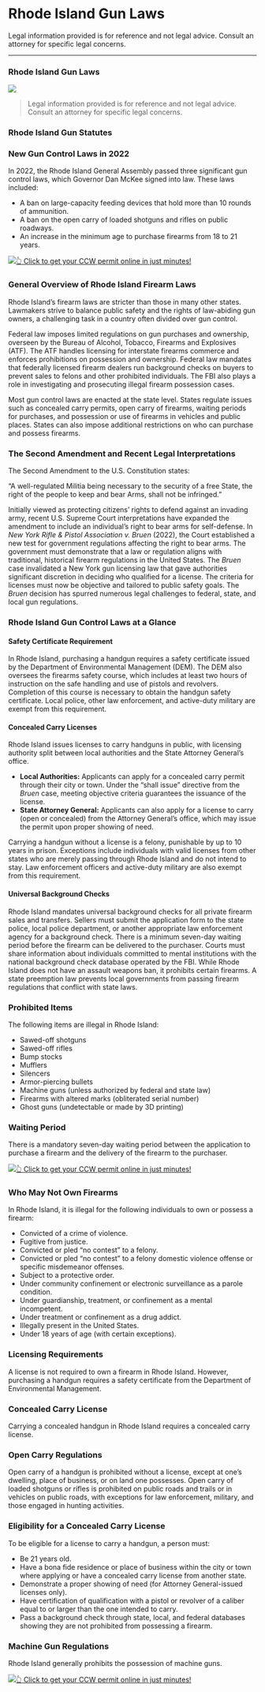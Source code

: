 # Rhode Island Gun Laws

Legal information provided is for reference and not legal advice. Consult an attorney for specific legal concerns. 

* * *

### Rhode Island Gun Laws

![](https://cdn-images-1.medium.com/max/800/1*I9sqmhL4gQB-EqUD2O4uVw.png)

> Legal information provided is for reference and not legal advice. Consult an attorney for specific legal concerns.

### Rhode Island Gun Statutes

### New Gun Control Laws in 2022

In 2022, the Rhode Island General Assembly passed three significant gun control laws, which Governor Dan McKee signed into law. These laws included:

  * A ban on large-capacity feeding devices that hold more than 10 rounds of ammunition.
  * A ban on the open carry of loaded shotguns and rifles on public roadways.
  * An increase in the minimum age to purchase firearms from 18 to 21 years.


[![](https://cdn-images-1.medium.com/max/1200/1*aCmvRhaa5Xjz4zDZxHzAjg.png)](https://sndn.toserp.ly/ccw)[👆 Click to get your CCW permit online in just minutes!](https://sndn.toserp.ly/ccw)

### General Overview of Rhode Island Firearm Laws

Rhode Island’s firearm laws are stricter than those in many other states. Lawmakers strive to balance public safety and the rights of law-abiding gun owners, a challenging task in a country often divided over gun control.

Federal law imposes limited regulations on gun purchases and ownership, overseen by the Bureau of Alcohol, Tobacco, Firearms and Explosives (ATF). The ATF handles licensing for interstate firearms commerce and enforces prohibitions on possession and ownership. Federal law mandates that federally licensed firearm dealers run background checks on buyers to prevent sales to felons and other prohibited individuals. The FBI also plays a role in investigating and prosecuting illegal firearm possession cases.

Most gun control laws are enacted at the state level. States regulate issues such as concealed carry permits, open carry of firearms, waiting periods for purchases, and possession or use of firearms in vehicles and public places. States can also impose additional restrictions on who can purchase and possess firearms.

### The Second Amendment and Recent Legal Interpretations

The Second Amendment to the U.S. Constitution states:

“A well-regulated Militia being necessary to the security of a free State, the right of the people to keep and bear Arms, shall not be infringed.”

Initially viewed as protecting citizens’ rights to defend against an invading army, recent U.S. Supreme Court interpretations have expanded the amendment to include an individual’s right to bear arms for self-defense. In _New York Rifle & Pistol Association v. Bruen_ (2022), the Court established a new test for government regulations affecting the right to bear arms. The government must demonstrate that a law or regulation aligns with traditional, historical firearm regulations in the United States. The _Bruen_ case invalidated a New York gun licensing law that gave authorities significant discretion in deciding who qualified for a license. The criteria for licenses must now be objective and tailored to public safety goals. The _Bruen_ decision has spurred numerous legal challenges to federal, state, and local gun regulations.

### Rhode Island Gun Control Laws at a Glance

#### Safety Certificate Requirement

In Rhode Island, purchasing a handgun requires a safety certificate issued by the Department of Environmental Management (DEM). The DEM also oversees the firearms safety course, which includes at least two hours of instruction on the safe handling and use of pistols and revolvers. Completion of this course is necessary to obtain the handgun safety certificate. Local police, other law enforcement, and active-duty military are exempt from this requirement.

#### Concealed Carry Licenses

Rhode Island issues licenses to carry handguns in public, with licensing authority split between local authorities and the State Attorney General’s office.

  * **Local Authorities:** Applicants can apply for a concealed carry permit through their city or town. Under the “shall issue” directive from the _Bruen_ case, meeting objective criteria guarantees the issuance of the license.
  * **State Attorney General:** Applicants can also apply for a license to carry (open or concealed) from the Attorney General’s office, which may issue the permit upon proper showing of need.



Carrying a handgun without a license is a felony, punishable by up to 10 years in prison. Exceptions include individuals with valid licenses from other states who are merely passing through Rhode Island and do not intend to stay. Law enforcement officers and active-duty military are also exempt from this requirement.

#### Universal Background Checks

Rhode Island mandates universal background checks for all private firearm sales and transfers. Sellers must submit the application form to the state police, local police department, or another appropriate law enforcement agency for a background check. There is a minimum seven-day waiting period before the firearm can be delivered to the purchaser. Courts must share information about individuals committed to mental institutions with the national background check database operated by the FBI. While Rhode Island does not have an assault weapons ban, it prohibits certain firearms. A state preemption law prevents local governments from passing firearm regulations that conflict with state laws.

### Prohibited Items

The following items are illegal in Rhode Island:

  * Sawed-off shotguns
  * Sawed-off rifles
  * Bump stocks
  * Mufflers
  * Silencers
  * Armor-piercing bullets
  * Machine guns (unless authorized by federal and state law)
  * Firearms with altered marks (obliterated serial number)
  * Ghost guns (undetectable or made by 3D printing)



### Waiting Period

There is a mandatory seven-day waiting period between the application to purchase a firearm and the delivery of the firearm to the purchaser.

[![](https://cdn-images-1.medium.com/max/1200/1*TMCVgNoKp2NAtvLSAMkaJg.png)](https://sndn.toserp.ly/ccw)[👆 Click to get your CCW permit online in just minutes!](https://sndn.toserp.ly/ccw)

### Who May Not Own Firearms

In Rhode Island, it is illegal for the following individuals to own or possess a firearm:

  * Convicted of a crime of violence.
  * Fugitive from justice.
  * Convicted or pled “no contest” to a felony.
  * Convicted or pled “no contest” to a felony domestic violence offense or specific misdemeanor offenses.
  * Subject to a protective order.
  * Under community confinement or electronic surveillance as a parole condition.
  * Under guardianship, treatment, or confinement as a mental incompetent.
  * Under treatment or confinement as a drug addict.
  * Illegally present in the United States.
  * Under 18 years of age (with certain exceptions).



### Licensing Requirements

A license is not required to own a firearm in Rhode Island. However, purchasing a handgun requires a safety certificate from the Department of Environmental Management.

### Concealed Carry License

Carrying a concealed handgun in Rhode Island requires a concealed carry license.

### Open Carry Regulations

Open carry of a handgun is prohibited without a license, except at one’s dwelling, place of business, or on land one possesses. Open carry of loaded shotguns or rifles is prohibited on public roads and trails or in vehicles on public roads, with exceptions for law enforcement, military, and those engaged in hunting activities.

### Eligibility for a Concealed Carry License

To be eligible for a license to carry a handgun, a person must:

  * Be 21 years old.
  * Have a bona fide residence or place of business within the city or town where applying or have a concealed carry license from another state.
  * Demonstrate a proper showing of need (for Attorney General-issued licenses only).
  * Have certification of qualification with a pistol or revolver of a caliber equal to or larger than the one intended to carry.
  * Pass a background check through state, local, and federal databases showing they are not prohibited from possessing a firearm.



### Machine Gun Regulations

Rhode Island generally prohibits the possession of machine guns.

[![](https://cdn-images-1.medium.com/max/2560/1*aCmvRhaa5Xjz4zDZxHzAjg.png)](https://sndn.toserp.ly/ccw)[👆 Click to get your CCW permit online in just minutes!](https://sndn.toserp.ly/ccw)

